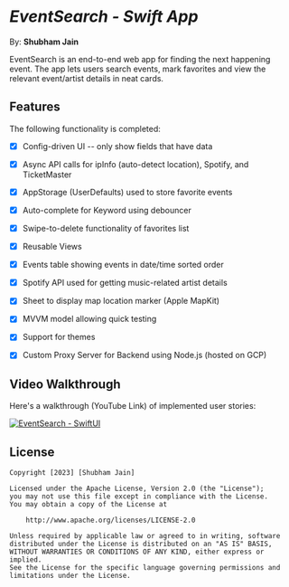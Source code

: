 # *EventSearch -  Swift App*

By: **Shubham Jain**

EventSearch is an end-to-end web app for finding the next happening event. The app lets users search events, mark
favorites and view the relevant event/artist details in neat cards.

## Features

The following functionality is completed:

- [x] Config-driven UI -- only show fields that have data
- [x] Async API calls for ipInfo (auto-detect location), Spotify, and TicketMaster
- [x] AppStorage (UserDefaults) used to store favorite events
- [x] Auto-complete for Keyword using debouncer
- [x] Swipe-to-delete functionality of favorites list
- [x] Reusable Views
- [x] Events table showing events in date/time sorted order
- [x] Spotify API used for getting music-related artist details
- [x] Sheet to display map location marker	(Apple MapKit)
- [x] MVVM model allowing quick testing
- [x] Support for themes
- [x] Custom Proxy Server for Backend using Node.js (hosted on GCP)


## Video Walkthrough

Here's a walkthrough (YouTube Link) of implemented user stories:

[![EventSearch - SwiftUI](https://img.youtube.com/vi/W3W9_pw-Bug/0.jpg)](https://www.youtube.com/watch?v=W3W9_pw-Bug)


## License

    Copyright [2023] [Shubham Jain]

    Licensed under the Apache License, Version 2.0 (the "License");
    you may not use this file except in compliance with the License.
    You may obtain a copy of the License at

        http://www.apache.org/licenses/LICENSE-2.0

    Unless required by applicable law or agreed to in writing, software
    distributed under the License is distributed on an "AS IS" BASIS,
    WITHOUT WARRANTIES OR CONDITIONS OF ANY KIND, either express or implied.
    See the License for the specific language governing permissions and
    limitations under the License.
